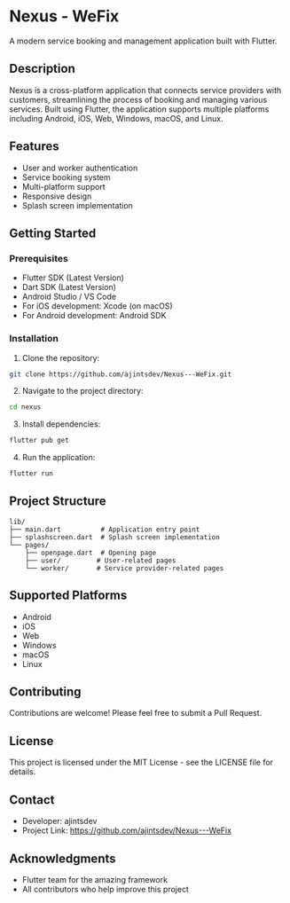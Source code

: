 # Nexus - WeFix

A modern service booking and management application built with Flutter.

## Description

Nexus is a cross-platform application that connects service providers with customers, streamlining the process of booking and managing various services. Built using Flutter, the application supports multiple platforms including Android, iOS, Web, Windows, macOS, and Linux.

## Features

- User and worker authentication
- Service booking system
- Multi-platform support
- Responsive design
- Splash screen implementation

## Getting Started

### Prerequisites

- Flutter SDK (Latest Version)
- Dart SDK (Latest Version)
- Android Studio / VS Code
- For iOS development: Xcode (on macOS)
- For Android development: Android SDK

### Installation

1. Clone the repository:
```bash
git clone https://github.com/ajintsdev/Nexus---WeFix.git
```

2. Navigate to the project directory:
```bash
cd nexus
```

3. Install dependencies:
```bash
flutter pub get
```

4. Run the application:
```bash
flutter run
```

## Project Structure

```
lib/
├── main.dart          # Application entry point
├── splashscreen.dart  # Splash screen implementation
└── pages/
    ├── openpage.dart  # Opening page
    ├── user/         # User-related pages
    └── worker/       # Service provider-related pages
```

## Supported Platforms

- Android
- iOS
- Web
- Windows
- macOS
- Linux

## Contributing

Contributions are welcome! Please feel free to submit a Pull Request.

## License

This project is licensed under the MIT License - see the LICENSE file for details.

## Contact

- Developer: ajintsdev
- Project Link: https://github.com/ajintsdev/Nexus---WeFix

## Acknowledgments

- Flutter team for the amazing framework
- All contributors who help improve this project
